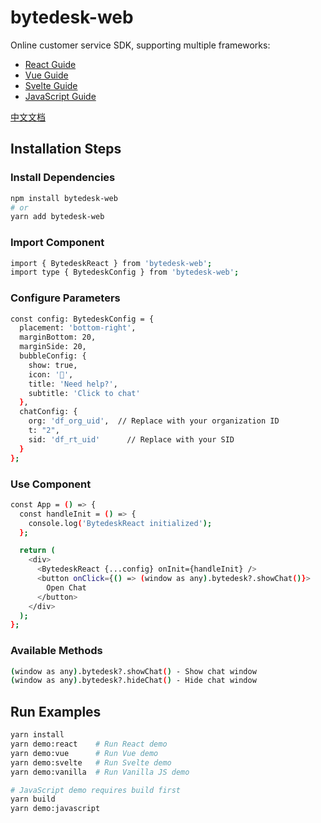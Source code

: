 <!--
 * @Author: jackning 270580156@qq.com
 * @Date: 2024-12-28 12:45:03
 * @LastEditors: jackning 270580156@qq.com
 * @LastEditTime: 2024-12-31 15:43:15
 * @Description: bytedesk.com https://github.com/Bytedesk/bytedesk
 *   Please be aware of the BSL license restrictions before installing Bytedesk IM – 
 *  selling, reselling, or hosting Bytedesk IM as a service is a breach of the terms and automatically terminates your rights under the license. 
 *  仅支持企业内部员工自用，严禁私自用于销售、二次销售或者部署SaaS方式销售 
 *  Business Source License 1.1: https://github.com/Bytedesk/bytedesk/blob/main/LICENSE 
 *  contact: 270580156@qq.com 
 *  联系：270580156@qq.com
 * Copyright (c) 2024 by bytedesk.com, All Rights Reserved. 
-->
# bytedesk-web

Online customer service SDK, supporting multiple frameworks:

- [React Guide](examples/react-demo/readme.md)
- [Vue Guide](examples/vue-demo/readme.md)
- [Svelte Guide](examples/svelte-demo/readme.md)
- [JavaScript Guide](examples/javascript-demo/readme.md)

[中文文档](readme.zh.md)

## Installation Steps

### Install Dependencies

```bash
npm install bytedesk-web
# or
yarn add bytedesk-web
```

### Import Component

```bash
import { BytedeskReact } from 'bytedesk-web';
import type { BytedeskConfig } from 'bytedesk-web';
```

### Configure Parameters

```bash
const config: BytedeskConfig = {
  placement: 'bottom-right',
  marginBottom: 20,
  marginSide: 20,
  bubbleConfig: {
    show: true,
    icon: '👋',
    title: 'Need help?',
    subtitle: 'Click to chat'
  },
  chatConfig: {
    org: 'df_org_uid',  // Replace with your organization ID
    t: "2",
    sid: 'df_rt_uid'      // Replace with your SID
  }
};
```

### Use Component

```bash
const App = () => {
  const handleInit = () => {
    console.log('BytedeskReact initialized');
  };

  return (
    <div>
      <BytedeskReact {...config} onInit={handleInit} />
      <button onClick={() => (window as any).bytedesk?.showChat()}>
        Open Chat
      </button>
    </div>
  );
};
```

### Available Methods

```bash
(window as any).bytedesk?.showChat() - Show chat window
(window as any).bytedesk?.hideChat() - Hide chat window
```

## Run Examples

```bash
yarn install
yarn demo:react    # Run React demo
yarn demo:vue      # Run Vue demo
yarn demo:svelte   # Run Svelte demo
yarn demo:vanilla  # Run Vanilla JS demo

# JavaScript demo requires build first
yarn build
yarn demo:javascript
```
